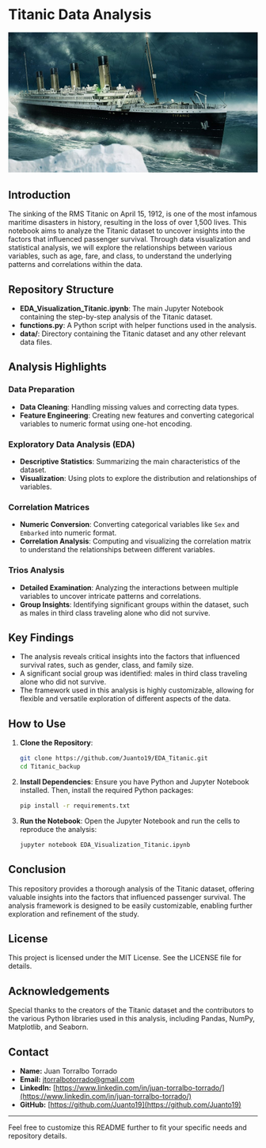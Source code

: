 # Titanic Data Analysis

<p align="center">
    <img src="portada.jpg" alt="alt text">
</p>


## Introduction
The sinking of the RMS Titanic on April 15, 1912, is one of the most infamous maritime disasters in history, 
resulting in the loss of over 1,500 lives. This notebook aims to analyze the Titanic dataset to uncover insights into the 
factors that influenced passenger survival. Through data visualization and statistical analysis,
we will explore the relationships between various variables, such as age, fare, and class, to understand the 
underlying patterns and correlations within the data.

## Repository Structure

- **EDA_Visualization_Titanic.ipynb**: The main Jupyter Notebook containing the step-by-step analysis of the Titanic dataset.
- **functions.py**: A Python script with helper functions used in the analysis.
- **data/**: Directory containing the Titanic dataset and any other relevant data files.

## Analysis Highlights

### Data Preparation
- **Data Cleaning**: Handling missing values and correcting data types.
- **Feature Engineering**: Creating new features and converting categorical variables to numeric format using one-hot encoding.

### Exploratory Data Analysis (EDA)
- **Descriptive Statistics**: Summarizing the main characteristics of the dataset.
- **Visualization**: Using plots to explore the distribution and relationships of variables.

### Correlation Matrices
- **Numeric Conversion**: Converting categorical variables like `Sex` and `Embarked` into numeric format.
- **Correlation Analysis**: Computing and visualizing the correlation matrix to understand the relationships between different variables.

### Trios Analysis
- **Detailed Examination**: Analyzing the interactions between multiple variables to uncover intricate patterns and correlations.
- **Group Insights**: Identifying significant groups within the dataset, such as males in third class traveling alone who did not survive.

## Key Findings
- The analysis reveals critical insights into the factors that influenced survival rates, such as gender, class, and family size.
- A significant social group was identified: males in third class traveling alone who did not survive.
- The framework used in this analysis is highly customizable, allowing for flexible and versatile exploration of different aspects of the data.

## How to Use
1. **Clone the Repository**:
    ```bash
    git clone https://github.com/Juanto19/EDA_Titanic.git
    cd Titanic_backup
    ```

2. **Install Dependencies**:
    Ensure you have Python and Jupyter Notebook installed. Then, install the required Python packages:
    ```bash
    pip install -r requirements.txt
    ```

3. **Run the Notebook**:
    Open the Jupyter Notebook and run the cells to reproduce the analysis:
    ```bash
    jupyter notebook EDA_Visualization_Titanic.ipynb
    ```

## Conclusion
This repository provides a thorough analysis of the Titanic dataset, offering valuable insights into the factors that influenced passenger survival. The analysis framework is designed to be easily customizable, enabling further exploration and refinement of the study.

## License
This project is licensed under the MIT License. See the LICENSE file for details.

## Acknowledgements
Special thanks to the creators of the Titanic dataset and the contributors to the various Python libraries used in this analysis, including Pandas, NumPy, Matplotlib, and Seaborn.

## Contact

- **Name:** Juan Torralbo Torrado
- **Email:** jtorralbotorrado@gmail.com
- **LinkedIn:**  [https://www.linkedin.com/in/juan-torralbo-torrado/](https://www.linkedin.com/in/juan-torralbo-torrado/)
- **GitHub:** [https://github.com/Juanto19](https://github.com/Juanto19)

---

Feel free to customize this README further to fit your specific needs and repository details.